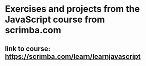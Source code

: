 # Exercises and projects from the JavaScript course from scrimba.com
## link to course: https://scrimba.com/learn/learnjavascript 
